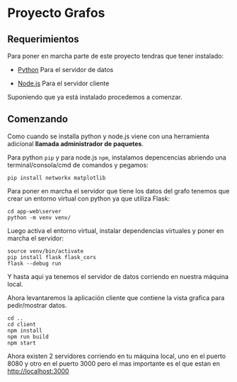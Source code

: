 # Proyecto Grafos
## Requerimientos

Para poner en marcha parte de este proyecto tendras que tener instalado:

* [Python](https://www.python.org/downloads/) Para el servidor de datos

* [Node.js](https://nodejs.org/en/download/) Para el servidor cliente

Suponiendo que ya está instalado procedemos a comenzar.

## Comenzando

Como cuando se installa python y node.js viene con una herramienta adicional **llamada administrador de paquetes**.

Para python `pip` y para node.js `npm`, instalamos depencencias abriendo una terminal/consola/cmd de comandos y pegamos:

```
pip install networkx matplotlib
```

Para poner en marcha el servidor que tiene los datos del grafo tenemos que crear un entorno virtual con python ya que utiliza Flask:

```
cd app-web\server
python -m venv venv/
```

Luego activa el entorno virtual, instalar dependencias virtuales y poner en marcha el servidor:
```
source venv/bin/activate
pip install flask flask_cors
flask --debug run
```
Y hasta aqui ya tenemos el servidor de datos corriendo en nuestra máquina local.

Ahora levantaremos la aplicación cliente que contiene la vista grafica para pedir/mostrar datos.
```
cd ..
cd client
npm install
npm run build
npm start
```

Ahora existen 2 servidores corriendo en tu máquina local, uno en el puerto 8080 y otro en el puerto 3000 pero el mas importante es el que estan en [http://localhost:3000](http://localhost:3000/)